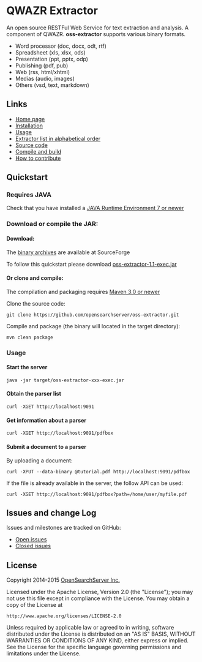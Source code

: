 QWAZR Extractor
===============

An open source RESTFul Web Service for text extraction and analysis. A component of QWAZR.
**oss-extractor** supports various binary formats.

- Word processor (doc, docx, odt, rtf)
- Spreadsheet (xls, xlsx, ods)
- Presentation (ppt, pptx, odp)
- Publishing (pdf, pub)
- Web (rss, html/xhtml)
- Medias (audio, images)
- Others (vsd, text, markdown)

Links
-----

- [Home page](http://www.opensearchserver.com/oss-extractor/README.md)
- [Installation](http://www.opensearchserver.com/oss-extractor/installation.md)
- [Usage](http://www.opensearchserver.com/oss-extractor/usage.md)
- [Extractor list in alphabetical order](http://www.opensearchserver.com/oss-extractor/extractor/README.md)
- [Source code](https://github.com/opensearchserver/oss-extractor)
- [Compile and build](http://www.opensearchserver.com/oss-extractor/compile-and-build.md)
- [How to contribute](http://www.opensearchserver.com/oss-extractor/contribute.md)

Quickstart
----------

### Requires JAVA

Check that you have installed a [JAVA Runtime Environment 7 or newer](http://openjdk.java.net/install/)

### Download or compile the JAR:

#### Download:

The [binary archives](http://sourceforge.net/projects/oss-extractor/files/v1.1/) are available at SourceForge

To follow this quickstart please download [oss-extractor-1.1-exec.jar](http://sourceforge.net/projects/oss-extractor/files/v1.1/oss-extractor-1.1.0-exec.jar/download)

#### Or clone and compile:

The compilation and packaging requires [Maven 3.0 or newer](http://maven.apache.org/)

Clone the source code:

```shell
git clone https://github.com/opensearchserver/oss-extractor.git
```

Compile and package (the binary will located in the target directory):

```shell
mvn clean package
```

### Usage

#### Start the server

```shell
java -jar target/oss-extractor-xxx-exec.jar
```

#### Obtain the parser list

```shell
curl -XGET http://localhost:9091
```

#### Get information about a parser

```shell
curl -XGET http://localhost:9091/pdfbox
```
    
#### Submit a document to a parser

By uploading a document:

```shell
curl -XPUT --data-binary @tutorial.pdf http://localhost:9091/pdfbox
```
    
If the file is already available in the server, the follow API can be used:

```shell
curl -XGET http://localhost:9091/pdfbox?path=/home/user/myfile.pdf
```

Issues and change Log
---------------------

Issues and milestones are tracked on GitHub:

- [Open issues](https://github.com/qwazr/qwazr-extractor/issues?q=is%3Aopen+is%3Aissue)
- [Closed issues](https://github.com/qwazr/qwazr-extractor/issues?q=is%3Aissue+is%3Aclosed)

License
-------

Copyright 2014-2015 [OpenSearchServer Inc.](http://www.opensearchserver.com)


Licensed under the Apache License, Version 2.0 (the "License");
you may not use this file except in compliance with the License.
You may obtain a copy of the License at

    http://www.apache.org/licenses/LICENSE-2.0

Unless required by applicable law or agreed to in writing, software
distributed under the License is distributed on an "AS IS" BASIS,
WITHOUT WARRANTIES OR CONDITIONS OF ANY KIND, either express or implied.
See the License for the specific language governing permissions and
limitations under the License.